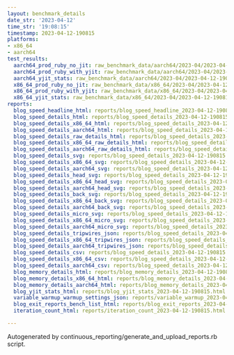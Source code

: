 ```yaml
---
layout: benchmark_details
date_str: '2023-04-12'
time_str: '19:08:15'
timestamp: 2023-04-12-190815
platforms:
- x86_64
- aarch64
test_results:
  aarch64_prod_ruby_no_jit: raw_benchmark_data/aarch64/2023-04/2023-04-12-190815_basic_benchmark_aarch64_prod_ruby_no_jit.json
  aarch64_prod_ruby_with_yjit: raw_benchmark_data/aarch64/2023-04/2023-04-12-190815_basic_benchmark_aarch64_prod_ruby_with_yjit.json
  aarch64_yjit_stats: raw_benchmark_data/aarch64/2023-04/2023-04-12-190815_basic_benchmark_aarch64_yjit_stats.json
  x86_64_prod_ruby_no_jit: raw_benchmark_data/x86_64/2023-04/2023-04-12-190815_basic_benchmark_x86_64_prod_ruby_no_jit.json
  x86_64_prod_ruby_with_yjit: raw_benchmark_data/x86_64/2023-04/2023-04-12-190815_basic_benchmark_x86_64_prod_ruby_with_yjit.json
  x86_64_yjit_stats: raw_benchmark_data/x86_64/2023-04/2023-04-12-190815_basic_benchmark_x86_64_yjit_stats.json
reports:
  blog_speed_headline_html: reports/blog_speed_headline_2023-04-12-190815.html
  blog_speed_details_html: reports/blog_speed_details_2023-04-12-190815.html
  blog_speed_details_x86_64_html: reports/blog_speed_details_2023-04-12-190815.x86_64.html
  blog_speed_details_aarch64_html: reports/blog_speed_details_2023-04-12-190815.aarch64.html
  blog_speed_details_raw_details_html: reports/blog_speed_details_2023-04-12-190815.raw_details.html
  blog_speed_details_x86_64_raw_details_html: reports/blog_speed_details_2023-04-12-190815.x86_64.raw_details.html
  blog_speed_details_aarch64_raw_details_html: reports/blog_speed_details_2023-04-12-190815.aarch64.raw_details.html
  blog_speed_details_svg: reports/blog_speed_details_2023-04-12-190815.svg
  blog_speed_details_x86_64_svg: reports/blog_speed_details_2023-04-12-190815.x86_64.svg
  blog_speed_details_aarch64_svg: reports/blog_speed_details_2023-04-12-190815.aarch64.svg
  blog_speed_details_head_svg: reports/blog_speed_details_2023-04-12-190815.head.svg
  blog_speed_details_x86_64_head_svg: reports/blog_speed_details_2023-04-12-190815.x86_64.head.svg
  blog_speed_details_aarch64_head_svg: reports/blog_speed_details_2023-04-12-190815.aarch64.head.svg
  blog_speed_details_back_svg: reports/blog_speed_details_2023-04-12-190815.back.svg
  blog_speed_details_x86_64_back_svg: reports/blog_speed_details_2023-04-12-190815.x86_64.back.svg
  blog_speed_details_aarch64_back_svg: reports/blog_speed_details_2023-04-12-190815.aarch64.back.svg
  blog_speed_details_micro_svg: reports/blog_speed_details_2023-04-12-190815.micro.svg
  blog_speed_details_x86_64_micro_svg: reports/blog_speed_details_2023-04-12-190815.x86_64.micro.svg
  blog_speed_details_aarch64_micro_svg: reports/blog_speed_details_2023-04-12-190815.aarch64.micro.svg
  blog_speed_details_tripwires_json: reports/blog_speed_details_2023-04-12-190815.tripwires.json
  blog_speed_details_x86_64_tripwires_json: reports/blog_speed_details_2023-04-12-190815.x86_64.tripwires.json
  blog_speed_details_aarch64_tripwires_json: reports/blog_speed_details_2023-04-12-190815.aarch64.tripwires.json
  blog_speed_details_csv: reports/blog_speed_details_2023-04-12-190815.csv
  blog_speed_details_x86_64_csv: reports/blog_speed_details_2023-04-12-190815.x86_64.csv
  blog_speed_details_aarch64_csv: reports/blog_speed_details_2023-04-12-190815.aarch64.csv
  blog_memory_details_html: reports/blog_memory_details_2023-04-12-190815.html
  blog_memory_details_x86_64_html: reports/blog_memory_details_2023-04-12-190815.x86_64.html
  blog_memory_details_aarch64_html: reports/blog_memory_details_2023-04-12-190815.aarch64.html
  blog_yjit_stats_html: reports/blog_yjit_stats_2023-04-12-190815.html
  variable_warmup_warmup_settings_json: reports/variable_warmup_2023-04-12-190815.warmup_settings.json
  blog_exit_reports_bench_list_html: reports/blog_exit_reports_2023-04-12-190815.bench_list.html
  iteration_count_html: reports/iteration_count_2023-04-12-190815.html

---
```

Autogenerated by continuous_reporting/generate_and_upload_reports.rb script.
